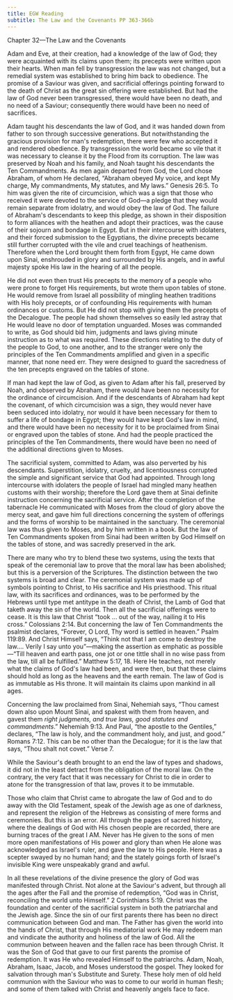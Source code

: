 ```yaml
---
title: EGW Reading
subtitle: The Law and the Covenants PP 363-366b
---
```


Chapter 32—The Law and the Covenants

Adam and Eve, at their creation, had a knowledge of the law of God; they were acquainted with its claims upon them; its precepts were written upon their hearts. When man fell by transgression the law was not changed, but a remedial system was established to bring him back to obedience. The promise of a Saviour was given, and sacrificial offerings pointing forward to the death of Christ as the great sin offering were established. But had the law of God never been transgressed, there would have been no death, and no need of a Saviour; consequently there would have been no need of sacrifices.

Adam taught his descendants the law of God, and it was handed down from father to son through successive generations. But notwithstanding the gracious provision for man's redemption, there were few who accepted it and rendered obedience. By transgression the world became so vile that it was necessary to cleanse it by the Flood from its corruption. The law was preserved by Noah and his family, and Noah taught his descendants the Ten Commandments. As men again departed from God, the Lord chose Abraham, of whom He declared, “Abraham obeyed My voice, and kept My charge, My commandments, My statutes, and My laws.” Genesis 26:5. To him was given the rite of circumcision, which was a sign that those who received it were devoted to the service of God—a pledge that they would remain separate from idolatry, and would obey the law of God. The failure of Abraham's descendants to keep this pledge, as shown in their disposition to form alliances with the heathen and adopt their practices, was the cause of their sojourn and bondage in Egypt. But in their intercourse with idolaters, and their forced submission to the Egyptians, the divine precepts became still further corrupted with the vile and cruel teachings of heathenism. Therefore when the Lord brought them forth from Egypt, He came down upon Sinai, enshrouded in glory and surrounded by His angels, and in awful majesty spoke His law in the hearing of all the people.

He did not even then trust His precepts to the memory of a people who were prone to forget His requirements, but wrote them upon tables of stone. He would remove from Israel all possibility of mingling heathen traditions with His holy precepts, or of confounding His requirements with human ordinances or customs. But He did not stop with giving them the precepts of the Decalogue. The people had shown themselves so easily led astray that He would leave no door of temptation unguarded. Moses was commanded to write, as God should bid him, judgments and laws giving minute instruction as to what was required. These directions relating to the duty of the people to God, to one another, and to the stranger were only the principles of the Ten Commandments amplified and given in a specific manner, that none need err. They were designed to guard the sacredness of the ten precepts engraved on the tables of stone.

If man had kept the law of God, as given to Adam after his fall, preserved by Noah, and observed by Abraham, there would have been no necessity for the ordinance of circumcision. And if the descendants of Abraham had kept the covenant, of which circumcision was a sign, they would never have been seduced into idolatry, nor would it have been necessary for them to suffer a life of bondage in Egypt; they would have kept God's law in mind, and there would have been no necessity for it to be proclaimed from Sinai or engraved upon the tables of stone. And had the people practiced the principles of the Ten Commandments, there would have been no need of the additional directions given to Moses.

The sacrificial system, committed to Adam, was also perverted by his descendants. Superstition, idolatry, cruelty, and licentiousness corrupted the simple and significant service that God had appointed. Through long intercourse with idolaters the people of Israel had mingled many heathen customs with their worship; therefore the Lord gave them at Sinai definite instruction concerning the sacrificial service. After the completion of the tabernacle He communicated with Moses from the cloud of glory above the mercy seat, and gave him full directions concerning the system of offerings and the forms of worship to be maintained in the sanctuary. The ceremonial law was thus given to Moses, and by him written in a book. But the law of Ten Commandments spoken from Sinai had been written by God Himself on the tables of stone, and was sacredly preserved in the ark.

There are many who try to blend these two systems, using the texts that speak of the ceremonial law to prove that the moral law has been abolished; but this is a perversion of the Scriptures. The distinction between the two systems is broad and clear. The ceremonial system was made up of symbols pointing to Christ, to His sacrifice and His priesthood. This ritual law, with its sacrifices and ordinances, was to be performed by the Hebrews until type met antitype in the death of Christ, the Lamb of God that taketh away the sin of the world. Then all the sacrificial offerings were to cease. It is this law that Christ “took ... out of the way, nailing it to His cross.” Colossians 2:14. But concerning the law of Ten Commandments the psalmist declares, “Forever, O Lord, Thy word is settled in heaven.” Psalm 119:89. And Christ Himself says, “Think not that I am come to destroy the law.... Verily I say unto you”—making the assertion as emphatic as possible—“Till heaven and earth pass, one jot or one tittle shall in no wise pass from the law, till all be fulfilled.” Matthew 5:17, 18. Here He teaches, not merely what the claims of God's law had been, and were then, but that these claims should hold as long as the heavens and the earth remain. The law of God is as immutable as His throne. It will maintain its claims upon mankind in all ages.

Concerning the law proclaimed from Sinai, Nehemiah says, “Thou camest down also upon Mount Sinai, and spakest with them from heaven, and gavest them _right judgments, and true laws, good statutes and commandments_.” Nehemiah 9:13. And Paul, “the apostle to the Gentiles,” declares, “The law is holy, and the commandment holy, and just, and good.” Romans 7:12. This can be no other than the Decalogue; for it is the law that says, “Thou shalt not covet.” Verse 7.

While the Saviour's death brought to an end the law of types and shadows, it did not in the least detract from the obligation of the moral law. On the contrary, the very fact that it was necessary for Christ to die in order to atone for the transgression of that law, proves it to be immutable.

Those who claim that Christ came to abrogate the law of God and to do away with the Old Testament, speak of the Jewish age as one of darkness, and represent the religion of the Hebrews as consisting of mere forms and ceremonies. But this is an error. All through the pages of sacred history, where the dealings of God with His chosen people are recorded, there are burning traces of the great I AM. Never has He given to the sons of men more open manifestations of His power and glory than when He alone was acknowledged as Israel's ruler, and gave the law to His people. Here was a scepter swayed by no human hand; and the stately goings forth of Israel's invisible King were unspeakably grand and awful.

In all these revelations of the divine presence the glory of God was manifested through Christ. Not alone at the Saviour's advent, but through all the ages after the Fall and the promise of redemption, “God was in Christ, reconciling the world unto Himself.” 2 Corinthians 5:19. Christ was the foundation and center of the sacrificial system in both the patriarchal and the Jewish age. Since the sin of our first parents there has been no direct communication between God and man. The Father has given the world into the hands of Christ, that through His mediatorial work He may redeem man and vindicate the authority and holiness of the law of God. All the communion between heaven and the fallen race has been through Christ. It was the Son of God that gave to our first parents the promise of redemption. It was He who revealed Himself to the patriarchs. Adam, Noah, Abraham, Isaac, Jacob, and Moses understood the gospel. They looked for salvation through man's Substitute and Surety. These holy men of old held communion with the Saviour who was to come to our world in human flesh; and some of them talked with Christ and heavenly angels face to face.